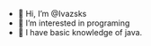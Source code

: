 - 👋 Hi, I’m @Ivazsks
- 👀 I’m interested in programing
- 🌱 I have basic knowledge of java.

<!---
Ivazsks/Ivazsks is a ✨ special ✨ repository because its `README.md` (this file) appears on your GitHub profile.
You can click the Preview link to take a look at your changes.
--->
